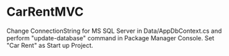 # CarRentMVC
Change ConnectionString for MS SQL Server in Data/AppDbContext.cs and perform "update-database" command in Package Manager Console. 
Set "Car Rent" as Start up Project.
